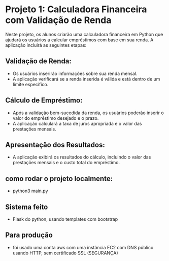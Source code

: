 # Projeto 1: Calculadora Financeira com Validação de Renda

Neste projeto, os alunos criarão uma calculadora financeira em Python que ajudará os usuários a calcular empréstimos com base em sua renda. A aplicação incluirá as seguintes etapas:

## Validação de Renda:
- Os usuários inserirão informações sobre sua renda mensal.
- A aplicação verificará se a renda inserida é válida e está dentro de um limite específico.

## Cálculo de Empréstimo:
- Após a validação bem-sucedida da renda, os usuários poderão inserir o valor do empréstimo desejado e o prazo.
- A aplicação calculará a taxa de juros apropriada e o valor das prestações mensais.

## Apresentação dos Resultados:
- A aplicação exibirá os resultados do cálculo, incluindo o valor das prestações mensais e o custo total do empréstimo.

## como rodar o projeto localmente: 
- python3 main.py

## Sistema feito 
- Flask do python, usando templates com bootstrap

## Para produção 
- foi usado uma conta aws com uma instância EC2 com DNS público usando HTTP, sem certificado SSL (SEGURANÇA)
